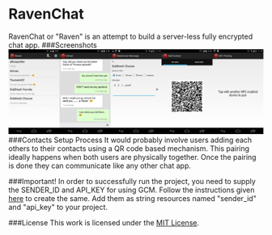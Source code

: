 RavenChat
=========
RavenChat or "Raven" is an attempt to build a server-less fully encrypted chat app.
###Screenshots
![Contact List](/screenshots/merged.png "Screenshots")
###Contacts Setup Process
It would probably involve users adding each others to their contacts using a QR code based mechanism. This pairing ideally happens when both users are physically together.
Once the pairing is done they can communicate like any other chat app.

###Important!
In order to successfully run the project, you need to supply the SENDER_ID and API_KEY for using GCM.
Follow the instructions given [here](http://developer.android.com/google/gcm/gs.html) to create the same.
Add them as string resources named "sender_id" and "api_key" to your project.

###License
This work is licensed under the [MIT License](LICENSE.md).
